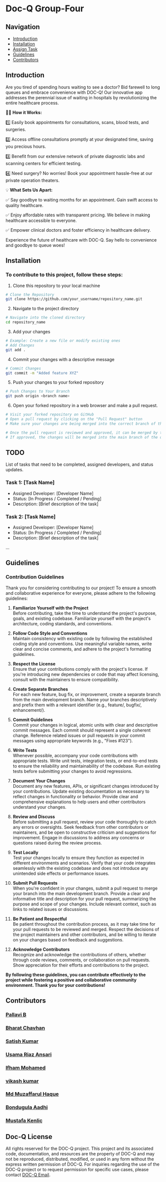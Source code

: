 
# Doc-Q Group-Four  


## Navigation


- [Introduction](#introduction)
- [Installation](#installation)
- [Assign Task](#todo)
- [Guidelines](#guidelines)
- [Contributors](#Contributors)


## Introduction
Are you tired of spending hours waiting to see a doctor? Bid farewell to long queues and embrace convenience with DOC-Q! Our innovative app addresses the perennial issue of waiting in hospitals by revolutionizing the entire healthcare process.

👩‍⚕️ **How it Works:**

1️⃣ Easily book appointments for consultations, scans, blood tests, and surgeries.
  
2️⃣ Access offline consultations promptly at your designated time, saving you precious hours.
  
3️⃣ Benefit from our extensive network of private diagnostic labs and scanning centers for efficient testing.
  
4️⃣ Need surgery? No worries! Book your appointment hassle-free at our private operation theaters.

💡 **What Sets Us Apart:**

✅ Say goodbye to waiting months for an appointment. Gain swift access to quality healthcare.

✅ Enjoy affordable rates with transparent pricing. We believe in making healthcare accessible to everyone.

✅ Empower clinical doctors and foster efficiency in healthcare delivery.

Experience the future of healthcare with DOC-Q. Say hello to convenience and goodbye to queue woes!


## Installation

### To contribute to this project, follow these steps:

1. Clone this repository to your local machine

```bash
# Clone the Repository
git clone https://github.com/your_username/repository_name.git
```
2. Navigate to the project directory 

```bash 
# Navigate into the cloned directory
cd repository_name
```
3. Add your changes

```bash # Make changes to files
# Example: Create a new file or modify existing ones
# Add Changes
git add .
```

4. Commit your changes with a descriptive message

```bash
# Commit Changes
git commit -m "Added feature XYZ"
```
5. Push your changes to your forked repository

```bash
# Push Changes to Your Branch
git push origin <branch name>

```
6. Open your forked repository in a web browser and make a pull request.    

```bash
# Visit your forked repository on GitHub
# Open a pull request by clicking on the "Pull Request" button
# Make sure your changes are being merged into the correct branch of the original repository

# Once the pull request is reviewed and approved, it can be merged by the repository maintainers
# If approved, the changes will be merged into the main branch of the original repository
```





## TODO

List of tasks that need to be completed, assigned developers, and status updates.

### Task 1: [Task Name]

- Assigned Developer: [Developer Name]
- Status: [In Progress / Completed / Pending]
- Description: [Brief description of the task]

### Task 2: [Task Name]

- Assigned Developer: [Developer Name]
- Status: [In Progress / Completed / Pending]
- Description: [Brief description of the task]

...

## Guidelines

### Contribution Guidelines
Thank you for considering contributing to our project! To ensure a smooth and collaborative experience for everyone, please adhere to the following guidelines:

1. **Familiarize Yourself with the Project**\
Before contributing, take the time to understand the project's purpose, goals, and existing codebase. Familiarize yourself with the project's architecture, coding standards, and conventions.

2. **Follow Code Style and Conventions**\
Maintain consistency with existing code by following the established coding style and conventions. Use meaningful variable names, write clear and concise comments, and adhere to the project's formatting guidelines.

3. **Respect the License**\
Ensure that your contributions comply with the project's license. If you're introducing new dependencies or code that may affect licensing, consult with the maintainers to ensure compatibility.

4. **Create Separate Branches**\
For each new feature, bug fix, or improvement, create a separate branch from the main development branch. Name your branches descriptively and prefix them with a relevant identifier (e.g., feature/, bugfix/, enhancement/).

5. **Commit Guidelines**\
Commit your changes in logical, atomic units with clear and descriptive commit messages. Each commit should represent a single coherent change. Reference related issues or pull requests in your commit messages using appropriate keywords (e.g., "Fixes #123").

6. **Write Tests**\
Whenever possible, accompany your code contributions with appropriate tests. Write unit tests, integration tests, or end-to-end tests to ensure the reliability and maintainability of the codebase. Run existing tests before submitting your changes to avoid regressions.

7. **Document Your Changes**\
Document any new features, APIs, or significant changes introduced by your contributions. Update existing documentation as necessary to reflect changes in functionality or behavior. Provide clear and comprehensive explanations to help users and other contributors understand your changes.

8. **Review and Discuss**\
Before submitting a pull request, review your code thoroughly to catch any errors or oversights. Seek feedback from other contributors or maintainers, and be open to constructive criticism and suggestions for improvement. Engage in discussions to address any concerns or questions raised during the review process.

9. **Test Locally**\
Test your changes locally to ensure they function as expected in different environments and scenarios. Verify that your code integrates seamlessly with the existing codebase and does not introduce any unintended side effects or performance issues.

10. **Submit Pull Requests**\
When you're confident in your changes, submit a pull request to merge your branch into the main development branch. Provide a clear and informative title and description for your pull request, summarizing the purpose and scope of your changes. Include relevant context, such as links to related issues or discussions.

11. **Be Patient and Respectful**\
Be patient throughout the contribution process, as it may take time for your pull requests to be reviewed and merged. Respect the decisions of the project maintainers and other contributors, and be willing to iterate on your changes based on feedback and suggestions.

12. **Acknowledge Contributors**\
Recognize and acknowledge the contributions of others, whether through code reviews, comments, or collaboration on pull requests. Show appreciation for their efforts and contributions to the project.

**By following these guidelines, you can contribute effectively to the project while fostering a positive and collaborative community environment. Thank you for your contributions!**




## Contributors

### [Pallavi B]()
### [Bharat Chavhan]()
### [Satish Kumar]()
### [Usama Riaz Ansari]()
### [Ifham Mohamed]()
### [vikash kumar]()
### [Md Muzaffarul Haque]()
### [Bondugula Aadhi]()
### [Mustafa Kenliç]()

## Doc-Q License 
All rights reserved for the DOC-Q project. This project and its associated code, documentation, and resources are the property of DOC-Q and may not be reproduced, distributed, modified, or used in any form without the express written permission of DOC-Q. For inquiries regarding the use of the DOC-Q project or to request permission for specific use cases, please contact [DOC-Q Email]().



























































